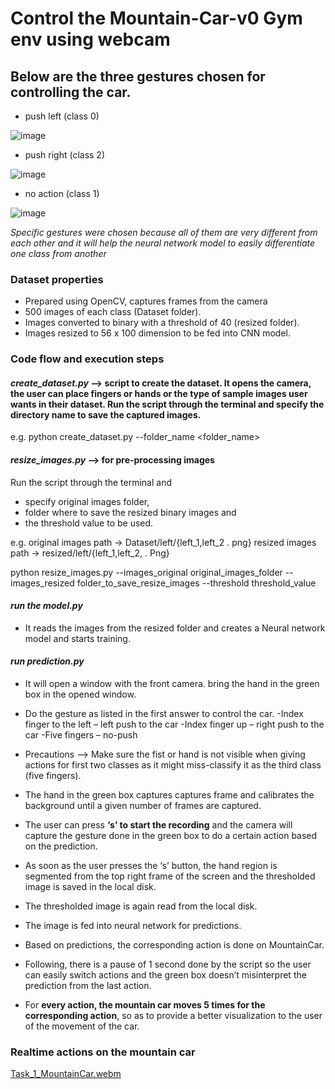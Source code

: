 # Control the Mountain-Car-v0 Gym env using webcam


## Below are the three gestures chosen for controlling the car.

- push left (class 0)

![image](https://user-images.githubusercontent.com/23450113/222438191-e409b709-ecb2-4691-8c1c-c66b2727f3c2.png)

- push right (class 2)

![image](https://user-images.githubusercontent.com/23450113/222438309-d5faf6b2-7754-4da8-9881-0a96c8e7f6ff.png)

- no action (class 1)

![image](https://user-images.githubusercontent.com/23450113/222438364-6c94f2d9-351b-4d29-a4f4-8278062e4f11.png)

*Specific gestures were chosen because all of them are very different from each other and it will help the neural network model to easily differentiate one class from another*

### Dataset properties 

- Prepared using OpenCV, captures frames from the camera
- 500 images of each class (Dataset folder).
- Images converted to binary with a threshold of 40 (resized folder).
- Images resized to 56 x 100 dimension to be fed into CNN model.

### Code flow and execution steps

#### *create_dataset.py* --> script to create the dataset. It opens the camera, the user can place fingers or hands or the type of sample images user wants in their dataset. Run the script through the terminal and specify the **directory name** to save the captured images.

e.g. python create_dataset.py --folder_name <folder_name>

#### *resize_images.py* --> for  pre-processing images

Run the script through the terminal and 
- specify original images folder,
- folder where to save the resized binary images and 
- the threshold value to be used.

e.g. original images path → Dataset/left/{left_1,left_2 . png}
     resized images path → resized/left/{left_1,left_2, . Png}

python resize_images.py --images_original original_images_folder --images_resized folder_to_save_resize_images --threshold threshold_value

#### *run the model.py*
- It reads the images from the resized folder and creates a Neural network model and starts training.

#### *run prediction.py* 

- It will open a window with the front camera. bring the hand in the green box in the opened window.
- Do the gesture as listed in the first answer to control the car. 
  -Index finger to the left – left push to the car
  -Index finger up – right push to the car
  -Five fingers – no-push

- Precautions --> Make sure the fist or hand is not visible when giving actions for first two classes as it might miss-classify it as the third class (five fingers).
- The hand in the green box captures captures frame and calibrates the background until a given number of frames are captured.  
- The user can press **‘s’ to start the recording** and the camera will capture the gesture done in the green box to do a certain action based on the prediction.
- As soon as the user presses the ‘s’ button,  the hand region is segmented from the top right frame of the screen and the thresholded image is saved in the local disk.
- The thresholded image is again read from the local disk.
- The image is fed into neural network for predictions.
- Based on predictions, the corresponding action is done on MountainCar.
- Following, there is a pause of 1 second done by the script so the user can easily switch actions and the green box doesn’t misinterpret the prediction from the last action.
- For **every action, the mountain car moves 5 times for the corresponding action**, so as to provide a better visualization to the user of the movement of the car.


### Realtime actions on the mountain car
[Task_1_MountainCar.webm](https://user-images.githubusercontent.com/23450113/222442477-21cec4ca-aeee-4551-b17b-6576778892bd.webm)

